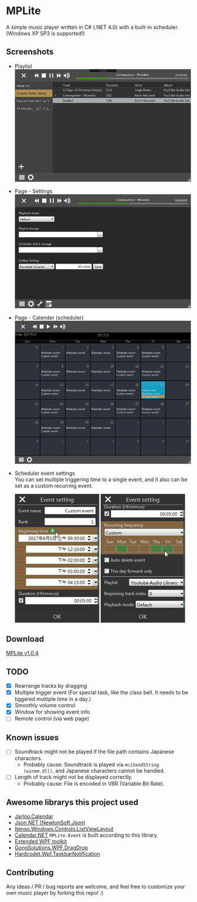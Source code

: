 # MPLite
A simple music player written in C# (.NET 4.0) with a built-in scheduler.  
(Windows XP SP3 is supported!)

## Screenshots
* Playlist  
![](screenshots/ss_Player.png)

* Page - Settings  
![](screenshots/ss_Settings.png)

* Page - Calender (scheduler)  
![](screenshots/ss_Calendar.png)

* Scheduler event settings  
You can set multiple triggering time to a single event, and it also can be set as a custom recurring event.  

    ![](screenshots/ss_EventSetting_01.png)  ![](screenshots/ss_EventSetting_02.png)

## Download
[MPLite v1.0.4](https://github.com/NaleRaphael/MPLite/releases/download/v1.0.4/MPLite-1.0.4.rar)

## TODO
- [x] Rearrange tracks by dragging
- [x] Multiple trigger event (For special task, like the class bell. It needs to be tiggered multiple time in a day.)
- [x] Smoothly volume control
- [x] Window for showing event info
- [ ] Remote control (via web page)

## Known issues
- [ ] Soundtrack might not be played if the file path contains Japanese characters.
    - Probably cause: Soundtrack is played via `mciSendString (winmm.dll)`, and Japanese characters cannot be handled.
- [ ] Length of track might not be displayed correctly.
    - Probably cause: File is encoded in VBR (Variable Bit Rate).

## Awesome librarys this project used
- [Jarloo.Calendar](http://www.jarloo.com/wpf-calendar-control/)
- [Json.NET (NewtonSoft.Json)](http://www.newtonsoft.com/json)
- [Itenso.Windows.Controls.ListViewLayout](https://www.codeproject.com/Articles/25058/ListView-Layout-Manager)
- [Calendar.NET](https://www.codeproject.com/Articles/378900/Calendar-NET) `MPLite.Event` is built according to this library.
- [Extended WPF toolkit](http://wpftoolkit.codeplex.com/)
- [GongSolutions.WPF.DragDrop](https://github.com/punker76/gong-wpf-dragdrop)
- [Hardcodet.Wpf.TaskbarNotification](http://www.hardcodet.net/wpf-notifyicon)

## Contributing
Any ideas / PR / bug reports are welcome, and feel free to customize your own music player by forking this repo! :)
